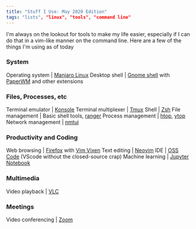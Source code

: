 ```yaml
---
title: "Stuff I Use: May 2020 Edition"
tags: "lists", "linux", "tools", "command line"
---
```


I'm always on the lookout for tools to make my life easier, especially if I can do that in a vim-like manner on the command line. Here are a few of the things I'm using as of today

### System

Operating system          | [Manjaro Linux](http://manjaro.org/)
Desktop shell             | [Gnome shell](http://www.gnome.org) with [PaperWM](https://github.com/paperwm/PaperWM) and other extensions

### Files, Processes, etc

Terminal emulator         | [Konsole](https://konsole.kde.org/)
Terminal multiplexer      | [Tmux](https://github.com/tmux/tmux/wiki)
Shell                     | [Zsh](https://en.wikipedia.org/wiki/Z_shell)
File management           | Basic shell tools, [ranger](https://github.com/ranger/ranger)
Process management        | [htop](https://hisham.hm/htop/), [ytop](https://github.com/cjbassi/ytop)
Network management        | [nmtui](https://developer.gnome.org/NetworkManager/stable/nmtui.html)

### Productivity and Coding

Web browsing              | [Firefox](https://www.mozilla.org/en-US/firefox/) with [Vim Vixen](https://github.com/ueokande/vim-vixen)
Text editing              | [Neovim](https://neovim.io/)
IDE                       | [OSS Code](https://stackoverflow.com/questions/53867739/differences-between-code-oss-and-visual-studio-code) (VScode without the closed-source crap)
Machine learning          | [Jupyter Notebook](https://jupyter.org/)

### Multimedia

Video playback            | [VLC](https://www.videolan.org/index.html)

### Meetings

Video conferencing        | [Zoom](http://www.zoom.us)
